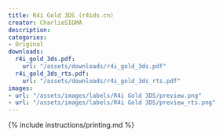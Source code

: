```yaml
---
title: R4i Gold 3DS (r4ids.cn)
creator: CharlieSIGMA
description:
categories:
- Original
downloads:
  r4i_gold_3ds.pdf:
    url: "/assets/downloads/r4i_gold_3ds.pdf"
  r4i_gold_3ds_rts.pdf:
    url: "/assets/downloads/r4i_gold_3ds_rts.pdf"
images:
- url: "/assets/images/labels/R4i Gold 3DS/preview.png"
- url: "/assets/images/labels/R4i Gold 3DS/preview_rts.png"
---
```


{% include instructions/printing.md %}